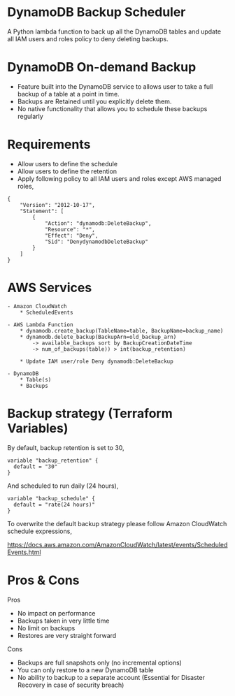 # DynamoDB Backup Scheduler

A Python lambda function to back up all the DynamoDB tables and update all IAM users and roles policy to deny deleting backups.

# DynamoDB On-demand Backup
  - Feature built into the DynamoDB service to allows user to take a full backup of a table at a point in time.
  - Backups are Retained until you explicitly delete them.
  - No native functionality that allows you to schedule these backups regularly

# Requirements
  - Allow users to define the schedule
  - Allow users to define the retention
  - Apply following policy to all IAM users and roles except AWS managed roles,

  ```
  {
      "Version": "2012-10-17",
      "Statement": [
          {
              "Action": "dynamodb:DeleteBackup",
              "Resource": "*",
              "Effect": "Deny",
              "Sid": "DenydynamodbDeleteBackup"
          }
      ]
  }
  ```

# AWS Services
    - Amazon CloudWatch
        * ScheduledEvents

    - AWS Lambda Function
        * dynamodb.create_backup(TableName=table, BackupName=backup_name)
        * dynamodb.delete_backup(BackupArn=old_backup_arn)
            -> available_backups sort by BackupCreationDateTime
            -> num_of_backups(table)) > int(backup_retention)

        * Update IAM user/role Deny dynamodb:DeleteBackup

    - DynamoDB
        * Table(s)
        * Backups


# Backup strategy (Terraform Variables)
By default, backup retention is set to 30,

```
variable "backup_retention" {
  default = "30"
}
```

And scheduled to run daily (24 hours),

```
variable "backup_schedule" {
  default = "rate(24 hours)"
}
```

To overwrite the default backup strategy please follow Amazon CloudWatch schedule expressions,

https://docs.aws.amazon.com/AmazonCloudWatch/latest/events/ScheduledEvents.html


# Pros & Cons

Pros
  - No impact on performance
  - Backups taken in very little time
  - No limit on backups
  - Restores are very straight forward

Cons
  - Backups are full snapshots only (no incremental options)
  - You can only restore to a new DynamoDB table
  - No ability to backup to a separate account (Essential for Disaster Recovery in case of security breach)
